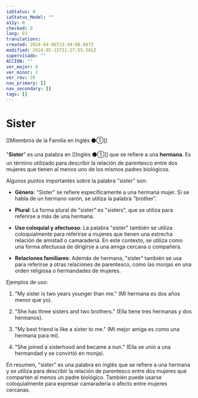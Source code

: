```yaml
---
iaStatus: 0
iaStatus_Model: ""
a11y: 0
checked: 0
lang: ES
translations: 
created: 2024-04-06T23:49:00.687Z
modified: 2024-05-15T21:27:55.581Z
supervisado: ""
ACCION: ""
ver_major: 0
ver_minor: 2
ver_rev: 26
nav_primary: []
nav_secondary: []
tags: []
---
```

# Sister

[[Miembros de la Familia en Inglés ⚫①]]

"**Sister**" es una palabra en [[Inglés ⚫①]] que se refiere a una **hermana**. Es un término utilizado para describir la relación de parentesco entre dos mujeres que tienen al menos uno de los mismos padres biológicos.

Algunos puntos importantes sobre la palabra "sister" son:

- **Género**: "Sister" se refiere específicamente a una hermana mujer. Si se habla de un hermano varón, se utiliza la palabra "brother".
    
- **Plural**: La forma plural de "sister" es "sisters", que se utiliza para referirse a más de una hermana.
    
- **Uso coloquial y afectuoso**: La palabra "sister" también se utiliza coloquialmente para referirse a mujeres que tienen una estrecha relación de amistad o camaradería. En este contexto, se utiliza como una forma afectuosa de dirigirse a una amiga cercana o compañera.
    
- **Relaciones familiares**: Además de hermana, "sister" también se usa para referirse a otras relaciones de parentesco, como las monjas en una orden religiosa o hermandades de mujeres.
    

Ejemplos de uso:

1. "My sister is two years younger than me." (Mi hermana es dos años menor que yo).
    
2. "She has three sisters and two brothers." (Ella tiene tres hermanas y dos hermanos).
    
3. "My best friend is like a sister to me." (Mi mejor amiga es como una hermana para mí).
    
4. "She joined a sisterhood and became a nun." (Ella se unió a una hermandad y se convirtió en monja).
    

En resumen, "sister" es una palabra en inglés que se refiere a una hermana y se utiliza para describir la relación de parentesco entre dos mujeres que comparten al menos un padre biológico. También puede usarse coloquialmente para expresar camaradería o afecto entre mujeres cercanas.